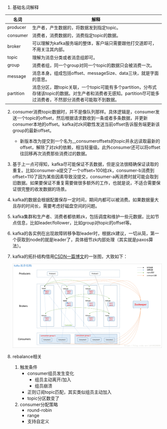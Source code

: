 

1. 基础名词解释

| 名词      | 解释                                                         |
| --------- | ------------------------------------------------------------ |
| producer  | 生产者，产生数据的，将数据发到指定topic。                    |
| consumer  | 消费者，消费数据的，消费指定topic的数据。                    |
| broker    | 可以理解为kafka服务端的整体，客户端只需要跟他打交道即可，不用关注其内部。 |
| topic     | 理解为消息分类或者消息组即可。                               |
| group     | 消费者组，同一个group对同一个topic的数据只会被消费一次。     |
| message   | 消息本身。组成包括offset、messageSize、data三块，就是字面的意思。 |
| partition | 消息分区，跟topic关联，一个topic可能有多个partition，分布式存储该topic的数据。对生产者和消费者无感知。partition尽可能多过消费者，不然部分消费者可能取不到数据。 |

2. consumer消费topic数据时，并不是像队列那样。具体逻辑是，consumer发送一个topic的offset，然后根据请求数收到一条或者多条数据，并更新consumer本地的offset。kafka对zk间歇性发送当前offset告诉服务端更新该group的最新offset。

   - 新版本改为提交到一个名为__consumeroffsets的topic并永远读取最新的offset，解除了对zk的依赖，相当轻量级。此外consumer还可以将offset往回移再次消费那些消费过的数据。

3. 基于上一点可得知，kafka尽可能保证不丢数据，但是没法很精确保证读取的重复。比如consumer-a提交了一个offset=100给zk，consumer-b消费到offset=110了因为某些因素导致没提交，consumer-a再消费时就可能会取到旧数据。如果要保证不重复需要做很多额外的工作，也就是说，不适合需要保证很完整的收发数据的场景。

4. kafka的数据会根据配置保存一定时间，期间内都可以被消费。如果数据量大且存的时间长，需要考虑好磁盘空间的问题。

5. kafka集群和生产者、消费者都依赖zk，包括调度和维护一些元数据，比如节点信息，比如leader/follower，比如group对topic的offset等。

6. kafka的各实例在出现故障转移争取leader时，根据zk建议，一切从简，第一个获取到node的就是leader了，具体细节zk内部处理（其实就是paxos算法）。

7. kafka的拓扑结构借用[CSDN一篇博文](https://blog.csdn.net/u010020099/article/details/82290403)的一张图，大致如下：

   ![20180902105920995](20180902105920995.png)

8. rebalance相关

   1. 触发条件
      - consumer组员发生变化
        - 组员主动离开/加入
        - 组员崩溃
      - 正则订阅topic匹配，其实类似组员主动加入
      - topic分区数变了
   2. consumer分配策略
      - round-robin
      - range
      - 支持自定义

